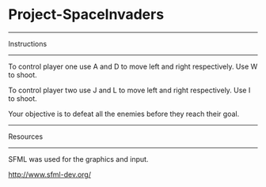 # Project-SpaceInvaders

___

Instructions

___

To control player one use A and D to move left and right respectively.
Use W to shoot.

To control player two use J and L to move left and right respectively.
Use I to shoot.

Your objective is to defeat all the enemies before they reach their goal.

___

Resources

___

SFML was used for the graphics and input.

http://www.sfml-dev.org/
